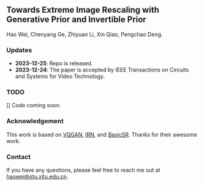 ## Towards Extreme Image Rescaling with Generative Prior and Invertible Prior

Hao Wei, Chenyang Ge, Zhiyuan Li, Xin Qiao, Pengchao Deng.


### Updates
- **2023-12-25**: Repo is released.
- **2023-12-24**: The paper is accepted by IEEE Transactions on Circuits and Systems for Video Technology.

### TODO
[] Code coming soon.

### Acknowledgement
This work is based on [VQGAN](https://github.com/CompVis/taming-transformers), [IRN](https://github.com/pkuxmq/Invertible-Image-Rescaling), and [BasicSR](https://github.com/XPixelGroup/BasicSR). Thanks for their awesome work.

### Contact
If you have any questions, please feel free to reach me out at haowei@stu.xjtu.edu.cn.
